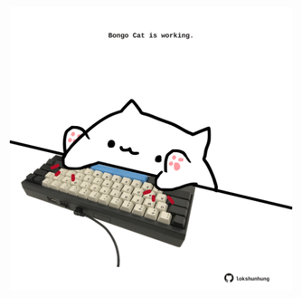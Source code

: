 <!-- built at 18/04/2025, 06:00:44 UTC -->
<p align="center">
  <img width="500" height="500" src="./ReadmeImage.svg">
</p>
